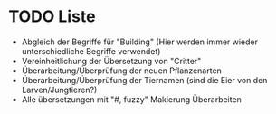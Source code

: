# TODO Liste

- Abgleich der Begriffe für "Building" (Hier werden immer wieder unterschiedliche Begriffe verwendet)
- Vereinheitlichung der Übersetzung von "Critter"
- Überarbeitung/Überprüfung der neuen Pflanzenarten
- Überarbeitung/Überprüfung der Tiernamen (sind die Eier von den Larven/Jungtieren?)
- Alle übersetzungen mit "#, fuzzy" Makierung Überarbeiten
